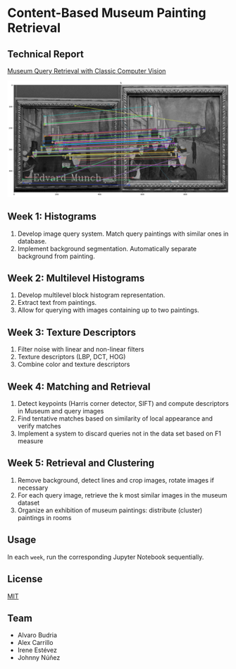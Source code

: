 # Content-Based Museum Painting Retrieval
## Technical Report
[Museum Query Retrieval with Classic Computer Vision](https://www.overleaf.com/read/dszystwqbbwc)

![Alt text](/week1/matches.png "")

## Week 1: Histograms
1. Develop image query system. Match query paintings with similar ones in database.
2. Implement background segmentation. Automatically separate background from painting.


## Week 2: Multilevel Histograms
1. Develop multilevel block histogram representation.
2. Extract text from paintings.
3. Allow for querying with images containing up to two paintings.


## Week 3: Texture Descriptors
1. Filter noise with linear and non-linear filters
2. Texture descriptors (LBP, DCT, HOG)
3. Combine color and texture descriptors


## Week 4: Matching and Retrieval
1. Detect keypoints (Harris corner detector, SIFT) and compute descriptors in Museum and query images
2. Find tentative matches based on similarity of local appearance and verify matches
3. Implement a system to discard queries not in the data set based on F1 measure


## Week 5: Retrieval and Clustering
1. Remove background, detect lines and crop images, rotate images if necessary
2. For each query image, retrieve the k most similar images in the museum dataset
3. Organize an exhibition of museum paintings: distribute (cluster) paintings in rooms


## Usage
In each `week`, run the corresponding Jupyter Notebook sequentially.


## License
[MIT](https://choosealicense.com/licenses/mit/)


## Team

- Alvaro Budria
- Alex Carrillo
- Irene Estévez 
- Johnny Núñez
